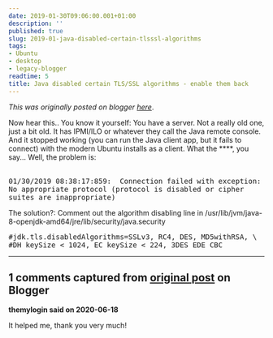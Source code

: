 ```yaml
---
date: 2019-01-30T09:06:00.001+01:00
description: ''
published: true
slug: 2019-01-java-disabled-certain-tlsssl-algorithms
tags:
- Ubuntu
- desktop
- legacy-blogger
readtime: 5
title: Java disabled certain TLS/SSL algorithms - enable them back
---
```


*This was originally posted on blogger [here](https://snarkybrill.blogspot.com/2019/01/java-disabled-certain-tlsssl-algorithms.html)*.

Now hear this.. You know it yourself: You have a server. Not a really old one, just a bit old. It has IPMI/ILO or whatever they call the Java remote console. And it stopped working (you can run the Java client app, but it fails to connect) with the modern Ubuntu installs as a client. What the ****, you say... Well, the problem is:<br />
<br />
<pre>
01/30/2019 08:38:17:859:  Connection failed with exception: 
No appropriate protocol (protocol is disabled or cipher
suites are inappropriate)
</pre>

The solution?: Comment out the algorithm disabling line in /usr/lib/jvm/java-8-openjdk-amd64/jre/lib/security/java.security

<pre>
#jdk.tls.disabledAlgorithms=SSLv3, RC4, DES, MD5withRSA, \
#DH keySize < 1024, EC keySize < 224, 3DES_EDE_CBC
</pre>

---

## 1 comments captured from [original post](https://snarkybrill.blogspot.com/2019/01/java-disabled-certain-tlsssl-algorithms.html) on Blogger

**themylogin said on 2020-06-18**

It helped me, thank you very much!

